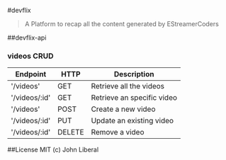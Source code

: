 #devflix
>A Platform to recap all the content generated by EStreamerCoders

##devflix-api

### videos CRUD

| Endpoint      | HTTP   | Description                |
| ------------- | ------ | -------------------------- |
| '/videos'     | GET    | Retrieve all the videos    |
| '/videos/:id' | GET    | Retrieve an specific video |
| '/videos'     | POST   | Create a new video         |
| '/videos/:id' | PUT    | Update an existing video   |
| '/videos/:id' | DELETE | Remove a video             |

##License
MIT (c) John Liberal